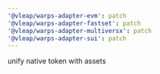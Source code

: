 ```yaml
---
'@vleap/warps-adapter-evm': patch
'@vleap/warps-adapter-fastset': patch
'@vleap/warps-adapter-multiversx': patch
'@vleap/warps-adapter-sui': patch
---
```


unify native token with assets
